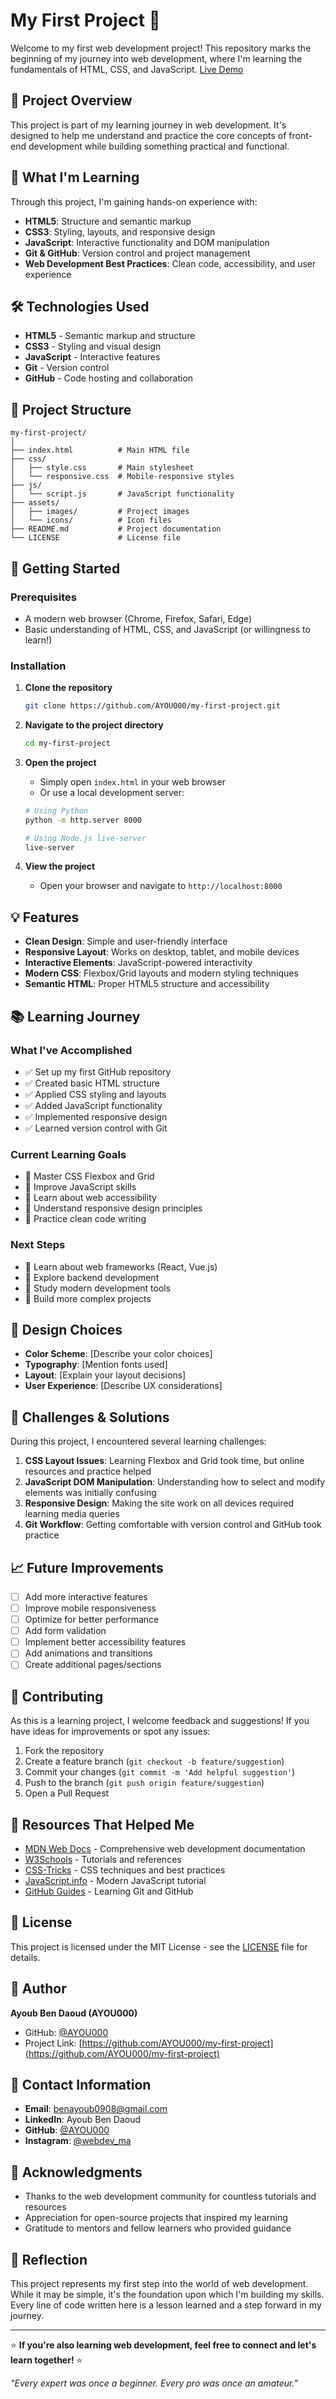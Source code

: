 # My First Project 🚀

Welcome to my first web development project! This repository marks the beginning of my journey into web development, where I'm learning the fundamentals of HTML, CSS, and JavaScript.
[Live Demo](https://ayou000.github.io/my-first-project/)
## 🎯 Project Overview

This project is part of my learning journey in web development. It's designed to help me understand and practice the core concepts of front-end development while building something practical and functional.

## 🌟 What I'm Learning

Through this project, I'm gaining hands-on experience with:

- **HTML5**: Structure and semantic markup
- **CSS3**: Styling, layouts, and responsive design
- **JavaScript**: Interactive functionality and DOM manipulation
- **Git & GitHub**: Version control and project management
- **Web Development Best Practices**: Clean code, accessibility, and user experience

## 🛠️ Technologies Used

- **HTML5** - Semantic markup and structure
- **CSS3** - Styling and visual design
- **JavaScript** - Interactive features
- **Git** - Version control
- **GitHub** - Code hosting and collaboration

## 📁 Project Structure

```
my-first-project/
│
├── index.html          # Main HTML file
├── css/
│   ├── style.css       # Main stylesheet
│   └── responsive.css  # Mobile-responsive styles
├── js/
│   └── script.js       # JavaScript functionality
├── assets/
│   ├── images/         # Project images
│   └── icons/          # Icon files
├── README.md           # Project documentation
└── LICENSE             # License file
```

## 🚀 Getting Started

### Prerequisites
- A modern web browser (Chrome, Firefox, Safari, Edge)
- Basic understanding of HTML, CSS, and JavaScript (or willingness to learn!)

### Installation

1. **Clone the repository**
   ```bash
   git clone https://github.com/AYOU000/my-first-project.git
   ```

2. **Navigate to the project directory**
   ```bash
   cd my-first-project
   ```

3. **Open the project**
   - Simply open `index.html` in your web browser
   - Or use a local development server:
   ```bash
   # Using Python
   python -m http.server 8000
   
   # Using Node.js live-server
   live-server
   ```

4. **View the project**
   - Open your browser and navigate to `http://localhost:8000`

## 💡 Features

- **Clean Design**: Simple and user-friendly interface
- **Responsive Layout**: Works on desktop, tablet, and mobile devices
- **Interactive Elements**: JavaScript-powered interactivity
- **Modern CSS**: Flexbox/Grid layouts and modern styling techniques
- **Semantic HTML**: Proper HTML5 structure and accessibility

## 📚 Learning Journey

### What I've Accomplished
- ✅ Set up my first GitHub repository
- ✅ Created basic HTML structure
- ✅ Applied CSS styling and layouts
- ✅ Added JavaScript functionality
- ✅ Implemented responsive design
- ✅ Learned version control with Git

### Current Learning Goals
- 🎯 Master CSS Flexbox and Grid
- 🎯 Improve JavaScript skills
- 🎯 Learn about web accessibility
- 🎯 Understand responsive design principles
- 🎯 Practice clean code writing

### Next Steps
- 📖 Learn about web frameworks (React, Vue.js)
- 📖 Explore backend development
- 📖 Study modern development tools
- 📖 Build more complex projects

## 🎨 Design Choices

- **Color Scheme**: [Describe your color choices]
- **Typography**: [Mention fonts used]
- **Layout**: [Explain your layout decisions]
- **User Experience**: [Describe UX considerations]

## 🐛 Challenges & Solutions

During this project, I encountered several learning challenges:

1. **CSS Layout Issues**: Learning Flexbox and Grid took time, but online resources and practice helped
2. **JavaScript DOM Manipulation**: Understanding how to select and modify elements was initially confusing
3. **Responsive Design**: Making the site work on all devices required learning media queries
4. **Git Workflow**: Getting comfortable with version control and GitHub took practice

## 📈 Future Improvements

- [ ] Add more interactive features
- [ ] Improve mobile responsiveness
- [ ] Optimize for better performance
- [ ] Add form validation
- [ ] Implement better accessibility features
- [ ] Add animations and transitions
- [ ] Create additional pages/sections

## 🤝 Contributing

As this is a learning project, I welcome feedback and suggestions! If you have ideas for improvements or spot any issues:

1. Fork the repository
2. Create a feature branch (`git checkout -b feature/suggestion`)
3. Commit your changes (`git commit -m 'Add helpful suggestion'`)
4. Push to the branch (`git push origin feature/suggestion`)
5. Open a Pull Request

## 📖 Resources That Helped Me

- [MDN Web Docs](https://developer.mozilla.org/) - Comprehensive web development documentation
- [W3Schools](https://www.w3schools.com/) - Tutorials and references
- [CSS-Tricks](https://css-tricks.com/) - CSS techniques and best practices
- [JavaScript.info](https://javascript.info/) - Modern JavaScript tutorial
- [GitHub Guides](https://guides.github.com/) - Learning Git and GitHub

## 📝 License

This project is licensed under the MIT License - see the [LICENSE](LICENSE) file for details.

## 👤 Author

**Ayoub Ben Daoud (AYOU000)**
- GitHub: [@AYOU000](https://github.com/AYOU000)
- Project Link: [https://github.com/AYOU000/my-first-project](https://github.com/AYOU000/my-first-project)

## 📧 Contact Information

- **Email**: benayoub0908@gmail.com
- **LinkedIn**: Ayoub Ben Daoud
- **GitHub**: [@AYOU000](https://github.com/AYOU000)
- **Instagram**: [@webdev_ma](https://instagram.com/webdev_ma)

## 🙏 Acknowledgments

- Thanks to the web development community for countless tutorials and resources
- Appreciation for open-source projects that inspired my learning
- Gratitude to mentors and fellow learners who provided guidance

## 💭 Reflection

This project represents my first step into the world of web development. While it may be simple, it's the foundation upon which I'm building my skills. Every line of code written here is a lesson learned and a step forward in my journey.

---

⭐ **If you're also learning web development, feel free to connect and let's learn together!** ⭐

*"Every expert was once a beginner. Every pro was once an amateur."*
